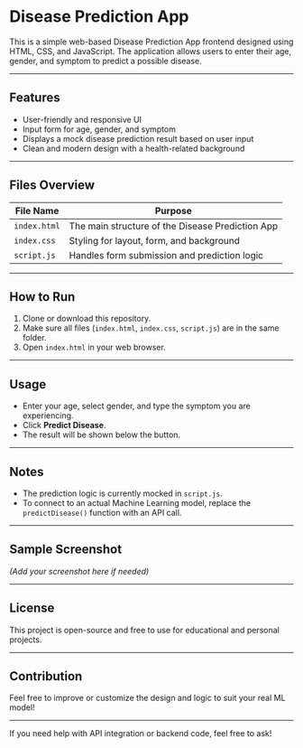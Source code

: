 # Disease Prediction App

This is a simple web-based Disease Prediction App frontend designed using HTML, CSS, and JavaScript. The application allows users to enter their age, gender, and symptom to predict a possible disease.

---

## Features
- User-friendly and responsive UI
- Input form for age, gender, and symptom
- Displays a mock disease prediction result based on user input
- Clean and modern design with a health-related background

---

## Files Overview

| File Name     | Purpose                                           |
|---------------|---------------------------------------------------|
| `index.html`  | The main structure of the Disease Prediction App  |
| `index.css`   | Styling for layout, form, and background          |
| `script.js`   | Handles form submission and prediction logic      |

---

## How to Run

1. Clone or download this repository.
2. Make sure all files (`index.html`, `index.css`, `script.js`) are in the same folder.
3. Open `index.html` in your web browser.

---

## Usage
- Enter your age, select gender, and type the symptom you are experiencing.
- Click **Predict Disease**.
- The result will be shown below the button.

---

## Notes
- The prediction logic is currently mocked in `script.js`.
- To connect to an actual Machine Learning model, replace the `predictDisease()` function with an API call.

---

## Sample Screenshot
*(Add your screenshot here if needed)*

---

## License
This project is open-source and free to use for educational and personal projects.

---

## Contribution
Feel free to improve or customize the design and logic to suit your real ML model!

---

If you need help with API integration or backend code, feel free to ask!

